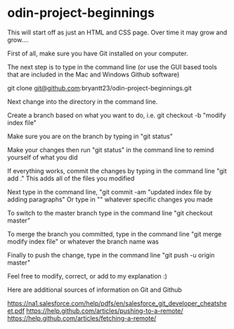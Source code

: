 # odin-project-beginnings
This will start off as just an HTML and CSS page. Over time it may grow and grow.... 

First of all, make sure you have Git installed on your computer.

The next step is to type in the command line (or use the GUI based tools that are included in the Mac and Windows Github software)

git clone git@github.com:bryantt23/odin-project-beginnings.git

Next change into the directory in the command line.

Create a branch based on what you want to do, i.e.  git checkout -b "modify index file"

Make sure you are on the branch by typing in "git status"

Make your changes then run "git status" in the command line to remind yourself of what you did

If everything works, commit the changes by typing in the command line 
"git add ."
This adds all of the files you modified

Next type in the command line, "git commit -am "updated index file by adding paragraphs"
Or type in "" whatever specific changes you made

To switch to the master branch type in the command line "git checkout master"

To merge the branch you committed, type in the command line "git merge modify index file"
or whatever the branch name was

Finally to push the change, type in the command line "git push -u origin master"

Feel free to modify, correct, or add to my explanation :)

Here are additional sources of information on Git and Github

https://na1.salesforce.com/help/pdfs/en/salesforce_git_developer_cheatsheet.pdf
https://help.github.com/articles/pushing-to-a-remote/
https://help.github.com/articles/fetching-a-remote/



